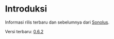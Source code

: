 # Introduksi

Informasi rilis terbaru dan sebelumnya dari [Sonolus](https://sonolus.com).

Versi terbaru: [0.6.2](./versions/0.6.2.md)
